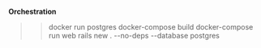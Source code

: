 **Orchestration**

>> docker run postgres
>> docker-compose build
>> docker-compose run web rails new . --no-deps --database postgres